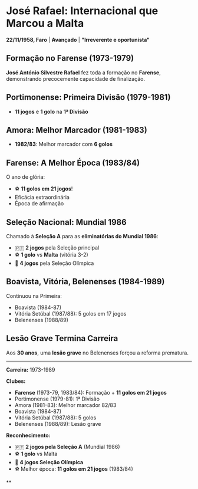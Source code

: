 # José Rafael: Internacional que Marcou a Malta

**22/11/1958, Faro** | **Avançado** | **"Irreverente e oportunista"**

## Formação no Farense (1973-1979)

**José António Silvestre Rafael** fez toda a formação no **Farense**, demonstrando precocemente capacidade de finalização.

## Portimonense: Primeira Divisão (1979-1981)

- **11 jogos** e **1 golo** na **1ª Divisão**

## Amora: Melhor Marcador (1981-1983)

- **1982/83**: Melhor marcador com **6 golos**

## Farense: A Melhor Época (1983/84)

O ano de glória:
- ⚽ **11 golos em 21 jogos**!
- Eficácia extraordinária
- Época de afirmação

## Seleção Nacional: Mundial 1986

Chamado à **Seleção A** para as **eliminatórias do Mundial 1986**:
- 🇵🇹 **2 jogos** pela Seleção principal
- ⚽ **1 golo** vs **Malta** (vitória 3-2)
- 🥇 **4 jogos** pela Seleção Olímpica

## Boavista, Vitória, Belenenses (1984-1989)

Continuou na Primeira:
- Boavista (1984-87)
- Vitória Setúbal (1987/88): 5 golos em 17 jogos
- Belenenses (1988/89)

## Lesão Grave Termina Carreira

Aos **30 anos**, uma **lesão grave** no Belenenses forçou a reforma prematura.

---

**Carreira:** 1973-1989

**Clubes:**
- **Farense** (1973-79, 1983/84): Formação + **11 golos em 21 jogos**
- Portimonense (1979-81): 1ª Divisão
- Amora (1981-83): Melhor marcador 82/83
- Boavista (1984-87)
- Vitória Setúbal (1987/88): 5 golos
- Belenenses (1988/89): Lesão grave

**Reconhecimento:**
- 🇵🇹 **2 jogos pela Seleção A** (Mundial 1986)
- ⚽ **1 golo** vs Malta
- 🥇 **4 jogos Seleção Olímpica**
- ⚽ Melhor época: **11 golos em 21 jogos** (1983/84)

**